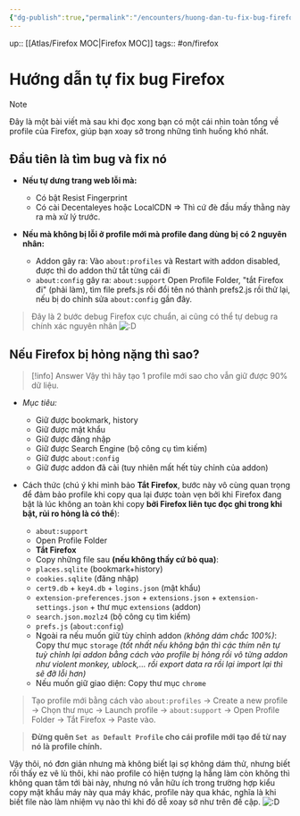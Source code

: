 ```yaml
---
{"dg-publish":true,"permalink":"/encounters/huong-dan-tu-fix-bug-firefox/"}
---
```


up:: [[Atlas/Firefox MOC\|Firefox MOC]]
tags:: #on/firefox 

# Hướng dẫn tự fix bug Firefox

> [!note]
> Đây là một bài viết mà sau khi đọc xong bạn có một cái nhìn toàn tổng về profile của Firefox, giúp bạn xoay sở trong những tình huống khó nhất. 
## Đầu tiên là tìm bug và fix nó

- **Nếu tự dưng trang web lỗi mà:** 
	- Có bật Resist Fingerprint
	- Có cài Decentaleyes hoặc LocalCDN
=> Thì cứ đè đầu mấy thằng này ra mà xử lý trước.

- **Nếu mà không bị lỗi ở profile mới mà profile đang dùng bị có 2 nguyên nhân:**
	- Addon gây ra: Vào `about:profiles` và Restart with addon disabled, được thì do addon thử tắt từng cái đi
	- `about:config` gây ra: `about:support` Open Profile Folder, "tắt Firefox đi" (phải làm), tìm file prefs.js rồi đổi tên nó thành prefs2.js rồi thử lại, nếu bị do chỉnh sửa `about:config` gần đây.

>  Đây là 2 bước debug Firefox cực chuẩn, ai cũng có thể tự debug ra chính xác nguyên nhân ![:D](https://data.voz.vn/styles/next/xenforo/smilies/popo/biggrin.png?v=01 "Big grin    :D")

## Nếu Firefox bị hỏng nặng thì sao?

> [!info] Answer
>   Vậy thì hãy tạo 1 profile mới sao cho vẫn giữ được 90% dữ liệu.

- *Mục tiêu:*  
	- Giữ được bookmark, history
	- Giữ được mật khẩu
	- Giữ được đăng nhập
	- Giữ được Search Engine (bộ công cụ tìm kiếm)
	- Giữ được `about:config`
	- Giữ được addon đã cài (tuy nhiên mất hết tùy chỉnh của addon)

- Cách thức (chú ý khi mình bảo **Tắt Firefox**, bước này vô cùng quan trọng để đảm bảo profile khi copy qua lại được toàn vẹn bởi khi Firefox đang bật là lúc không an toàn khi copy **bởi Firefox liên tục đọc ghi trong khi bật, rủi ro hỏng là có thể**):
	- `about:support`
	- Open Profile Folder
	- **Tắt Firefox**
	- Copy những file sau **(nếu không thấy cứ bỏ qua)**:
	- `places.sqlite` (bookmark+history)
	- `cookies.sqlite` (đăng nhập)
	- `cert9.db` + `key4.db` + `logins.json` (mật khẩu)
	- `extension-preferences.json` + `extensions.json` + `extension-settings.json` + thư mục `extensions` (addon)
	- `search.json.mozlz4` (bộ công cụ tìm kiếm)
	- `prefs.js` (`about:config`)
	- Ngoài ra nếu muốn giữ tùy chỉnh addon *(không dám chắc 100%)*: Copy thư mục `storage` *(tốt nhất nếu không bận thì các thím nên tự tuỳ chỉnh lại addon bằng cách vào profile bị hỏng rồi vô từng addon như violent monkey, ublock,... rồi export data ra rồi lại import lại thì sẽ đỡ lỗi hơn)*
	- Nếu muốn giữ giao diện: Copy thư mục `chrome`

> Tạo profile mới bằng cách vào `about:profiles` -> Create a new profile -> Chọn thư mục -> Launch profile -> `about:support` -> Open Profile Folder -> Tắt Firefox -> Paste vào.  
  
> **Đừng quên `Set as Default Profile` cho cái profile mới tạo để từ nay nó là profile chính.**  
  
Vậy thôi, nó đơn giản nhưng mà không biết lại sợ không dám thử, nhưng biết rồi thấy ez vê lù thôi, khi nào profile có hiện tượng lạ hẵng làm còn không thì không quan tâm tới bài này, nhưng nó vẫn hữu ích trong trường hợp kiểu copy mật khẩu máy này qua máy khác, profile này qua khác, nghĩa là khi biết file nào làm nhiệm vụ nào thì khi đó dễ xoay sở như trên đề cập. ![:D](https://data.voz.vn/styles/next/xenforo/smilies/popo/biggrin.png?v=01 "Big grin    :D")